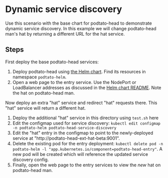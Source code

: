 # Dynamic service discovery

Use this scenario with the base chart for podtato-head to demonstrate dynamic
service discovery. In this example we will change podtato-head man's hat by
returning a different URL for the hat service.

## Steps

First deploy the base podtato-head services:

1. Deploy podtato-head using [the Helm chart](../delivery/chart). Find its
   resources in namespace `podtato-helm`.
1. Open a web page to the entry service. Use the NodePort or LoadBalancer
   addresses as discussed in the [Helm chart README](../delivery/chart/README.md#test).
   Note the hat on podtato-head man.

Now deploy an extra "hat" service and redirect "hat" requests there. This "hat"
service will return a different hat.

1. Deploy the additional "hat" service in this directory using `test.sh` here
1. Edit the configmap used for service discovery: `kubectl edit configmap -n podtato-helm
   podtato-head-service-discovery`
1. Edit the "hat" entry in the configmap to point to the newly-deployed service
   at "http://podtato-head-ext-hat-beta:9001".
1. Delete the existing pod for the entry deployment:
   `kubectl delete pod -n podtato-helm -l "app.kubernetes.io/component=podtato-head-entry"`.
   A new pod will be created which will reference the updated service discovery config.
1. Finally, open the web page to the entry services to view the _new_ hat on
   podtato-head man.
